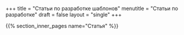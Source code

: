 +++
title = "Статьи по разработке шаблонов"
menutitle = "Статьи по разработке"
draft = false
layout = "single"
+++

{{% section_inner_pages name="Статья" %}}